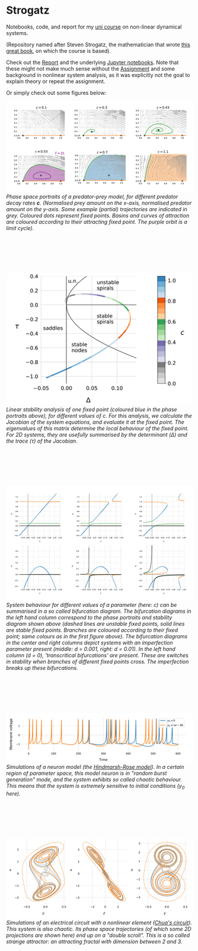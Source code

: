 # Strogatz

Notebooks, code, and report for my 
[uni course](https://onderwijsaanbod.kuleuven.be/syllabi/v/e/H0S11AE.htm)
on non-linear dynamical systems.

(Repository named after Steven Strogatz, the mathematician that wrote
[this great book](http://www.stevenstrogatz.com/books/nonlinear-dynamics-and-chaos-with-applications-to-physics-biology-chemistry-and-engineering),
on which the course is based).

Check out the [Report](report/NLS_Report.pdf) and the underlying [Jupyter notebooks](notebooks/).
Note that these might not make much  sense without the [Assignment](Assignment.pdf)
and some background in nonlinear system analysis, as it was explicitly not the goal 
to explain theory or repeat the assignment.

Or simply check out some figures below:


![](figures/3/phase_comp.png)
_Phase space portraits of a predator-prey model, for different predator decay rates **c**.
(Normalised prey amount on the x-axis, normalised predator amount on the y-axis.
Some example (partial) trajectories are indicated in grey. Coloured dots represent fixed points.
Basins and curves of attraction are coloured according to their attracting fixed point. The purple orbit is a limit cycle)._



<br>
<br>
<br>
<br>
<br>
<p>
<div align="center"><img src="figures/3/stability_diagram.png" width="500px"></div>
<em>Linear stability analysis of one fixed point (coloured blue in the phase portraits above), for different values of c.
For this analysis, we calculate the Jacobian of the system equations, and evaluate it at the fixed point.
The eigenvalues of this matrix determine the local behaviour of the fixed point. For 2D systems, they are
usefully summarised by the determinant (Δ) and the trace (τ) of the Jacobian.</em>
</p>


<br>
<br>
<br>
<br>
<br>
<p>
<img src="figures/3/bd_comp.png">
<em>System behaviour for different values of a parameter (here: c) can be summarised
in a so called bifurcation diagram. The bifurcation diagrams in the left hand column
correspond to the phase portraits and stability diagram shown above
(dashed lines are unstable fixed points, solid lines are stable fixed points.
Branches are coloured according to their fixed point; same colours as in the first figure above).
The bifurcation diagrams in the center and right columns depict systems with an
imperfection parameter present (middle: d = 0.001, right: d = 0.01).
In the left hand column (d = 0), 'transcritical bifurcations' are present.
These are switches in stability when branches of different fixed points cross.
The imperfection breaks up these bifurcations.</em>
</p>




<br>
<br>
<br>
<br>
<br>
<p>
<img src="figures/5/random_burst_structure.png">
<em>Simulations of a neuron model (the 
<a href="https://www.wikiwand.com/en/Hindmarsh%E2%80%93Rose_model">Hindmarsh-Rose model</a>).
In a certain region of parameter space, this model neuron is in "random burst generation" mode,
and the system exhibits so called chaotic behaviour. This means that the system is extremely sensitive
to initial conditions (y<sub>0</sub> here).</em>
</p>



<br>
<br>
<br>
<br>
<br>
<p>
<img src="figures/5/chua.png">
<em>Simulations of an electrical circuit with a nonlinear element
(<a href="https://www.wikiwand.com/en/Chua%27s_circuit">Chua's circuit</a>).
This system is also chaotic. Its phase space trajectories
(of which some 2D projections are shown here) end up
on a "double scroll". This is a so called strange attractor:
an attracting fractal with dimension between 2 and 3.</em>
</p>


